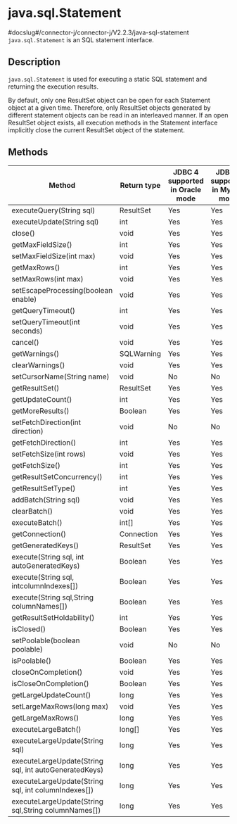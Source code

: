 java.sql.Statement 
=======================================
#docslug#/connector-j/connector-j/V2.2.3/java-sql-statement
`java.sql.Statement` is an SQL statement interface. 

Description 
--------------------------------

`java.sql.Statement` is used for executing a static SQL statement and returning the execution results. 

By default, only one ResultSet object can be open for each Statement object at a given time. Therefore, only ResultSet objects generated by different statement objects can be read in an interleaved manner. If an open ResultSet object exists, all execution methods in the Statement interface implicitly close the current ResultSet object of the statement.

Methods 
----------------------------



|                        Method                         | Return type | JDBC 4 supported in Oracle mode | JDBC 4 supported in MySQL mode |
|-------------------------------------------------------|-------------|---------------------------------|--------------------------------|
| executeQuery(String sql)                              | ResultSet   | Yes                             | Yes                            |
| executeUpdate(String sql)                             | int         | Yes                             | Yes                            |
| close()                                               | void        | Yes                             | Yes                            |
| getMaxFieldSize()                                     | int         | Yes                             | Yes                            |
| setMaxFieldSize(int max)                              | void        | Yes                             | Yes                            |
| getMaxRows()                                          | int         | Yes                             | Yes                            |
| setMaxRows(int max)                                   | void        | Yes                             | Yes                            |
| setEscapeProcessing(boolean enable)                   | void        | Yes                             | Yes                            |
| getQueryTimeout()                                     | int         | Yes                             | Yes                            |
| setQueryTimeout(int seconds)                          | void        | Yes                             | Yes                            |
| cancel()                                              | void        | Yes                             | Yes                            |
| getWarnings()                                         | SQLWarning  | Yes                             | Yes                            |
| clearWarnings()                                       | void        | Yes                             | Yes                            |
| setCursorName(String name)                            | void        | No                              | No                             |
| getResultSet()                                        | ResultSet   | Yes                             | Yes                            |
| getUpdateCount()                                      | int         | Yes                             | Yes                            |
| getMoreResults()                                      | Boolean     | Yes                             | Yes                            |
| setFetchDirection(int direction)                      | void        | No                              | No                             |
| getFetchDirection()                                   | int         | Yes                             | Yes                            |
| setFetchSize(int rows)                                | void        | Yes                             | Yes                            |
| getFetchSize()                                        | int         | Yes                             | Yes                            |
| getResultSetConcurrency()                             | int         | Yes                             | Yes                            |
| getResultSetType()                                    | int         | Yes                             | Yes                            |
| addBatch(String sql)                                  | void        | Yes                             | Yes                            |
| clearBatch()                                          | void        | Yes                             | Yes                            |
| executeBatch()                                        | int\[\]     | Yes                             | Yes                            |
| getConnection()                                       | Connection  | Yes                             | Yes                            |
| getGeneratedKeys()                                    | ResultSet   | Yes                             | Yes                            |
| execute(String sql, int autoGeneratedKeys)            | Boolean     | Yes                             | Yes                            |
| execute(String sql, intcolumnIndexes\[\])             | Boolean     | Yes                             | Yes                            |
| execute(String sql,String columnNames\[\])            | Boolean     | Yes                             | Yes                            |
| getResultSetHoldability()                             | int         | Yes                             | Yes                            |
| isClosed()                                            | Boolean     | Yes                             | Yes                            |
| setPoolable(boolean poolable)                         | void        | No                              | No                             |
| isPoolable()                                          | Boolean     | Yes                             | Yes                            |
| closeOnCompletion()                                   | void        | Yes                             | Yes                            |
| isCloseOnCompletion()                                 | Boolean     | Yes                             | Yes                            |
| getLargeUpdateCount()                                 | long        | Yes                             | Yes                            |
| setLargeMaxRows(long max)                             | void        | Yes                             | Yes                            |
| getLargeMaxRows()                                     | long        | Yes                             | Yes                            |
| executeLargeBatch()                                   | long\[\]    | Yes                             | Yes                            |
| executeLargeUpdate(String sql)                        | long        | Yes                             | Yes                            |
| executeLargeUpdate(String sql, int autoGeneratedKeys) | long        | Yes                             | Yes                            |
| executeLargeUpdate(String sql, int columnIndexes\[\]) | long        | Yes                             | Yes                            |
| executeLargeUpdate(String sql,String columnNames\[\]) | long        | Yes                             | Yes                            |



